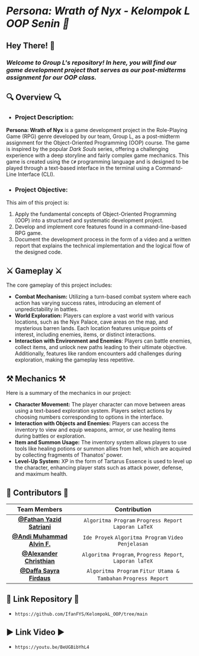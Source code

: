 # ***Persona: Wrath of Nyx - Kelompok L OOP Senin 📌***

## **Hey There! 👋**

### ***Welcome to Group L's repository! In here, you will find our game development project that serves as our post-midterms assignment for our OOP class.***

## **🔍 Overview 🔍**
- ### Project Description:
**Persona: Wrath of Nyx** is a game development project in the Role-Playing Game (RPG) genre developed by our team, Group L, as a post-midterm assignment for the Object-Oriented Programming (OOP) course. The game is inspired by the popular *Dark Souls* series, offering a challenging experience with a deep storyline and fairly complex game mechanics. This game is created using the `C#` programming language and is designed to be played through a text-based interface in the terminal using a Command-Line Interface (CLI).
- ### Project Objective:
This aim of this project is:
1. Apply the fundamental concepts of Object-Oriented Programming (OOP) into a structured and systematic development project.
2. Develop and implement core features found in a command-line-based RPG game.
3. Document the development process in the form of a video and a written report that explains the technical implementation and the logical flow of the designed code.

## **⚔️ Gameplay ⚔️**
The core gameplay of this project includes:
- **Combat Mechanism:** Utilizing a turn-based combat system where each action has varying success rates, introducing an element of unpredictability in battles.
- **World Exploration:** Players can explore a vast world with various locations, such as the Nyx Palace, cave areas on the map, and mysterious barren lands. Each location features unique points of interest, including enemies, items, or distinct interactions.
- **Interaction with Environment and Enemies**: Players can battle enemies, collect items, and unlock new paths leading to their ultimate objective. Additionally, features like random encounters add challenges during exploration, making the gameplay less repetitive.

## **⚒️ Mechanics ⚒️**
Here is a summary of the mechanics in our project:
- **Character Movement:** The player character can move between areas using a text-based exploration system. Players select actions by choosing numbers corresponding to options in the interface.
- **Interaction with Objects and Enemies:** Players can access the inventory to view and equip weapons, armor, or use healing items during battles or exploration.
- **Item and Summon Usage:** The inventory system allows players to use tools like healing potions or summon allies from hell, which are acquired by collecting fragments of Thanatos' power.
- **Level-Up System:** XP in the form of Tartarus Essence is used to level up the character, enhancing player stats such as attack power, defense, and maximum health.

## **🤝 Contributors 🤝**
| Team Members | Contribution |
| :----------: | :----------: |
| [**@Fathan Yazid Satriani**](https://github.com/IfanFYS)| `Algoritma Program` `Progress Report` `Laporan LaTeX` |
| [**@Andi Muhammad Alvin F.**](https://github.com/vinend)| `Ide Proyek` `Algoritma Program` `Video Penjelasan` |
| [**@Alexander Christhian**](https://github.com/BantalEmak)| `Algoritma Program`, `Progress Report`, `Laporan laTeX` |
| [**@Daffa Sayra Firdaus**](https://github.com/DAFFAsd)| `Algoritma Program` `Fitur Utama & Tambahan` `Progress Report` |

## **💾 Link Repository 💾**
- `https://github.com/IfanFYS/KelompokL_OOP/tree/main`

## **▶️ Link Video ▶️**

- `https://youtu.be/BeUGBibYhL4`
